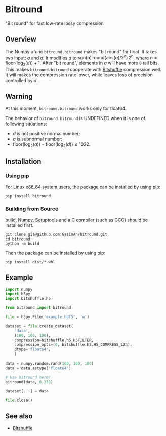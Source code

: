 # Bitround

"Bit round" for fast low-rate lossy compression

## Overview

The Numpy ufunc `bitround.bitround` makes "bit round" for float. It takes two input: $a$ and $d$. It modifies $a$ to $\text{sgn}(a)\,\text{round}(\text{abs}(a)/2^{n})\,2^{n}$, where $n = \text{floor}(\log_{2}(d))+1$. After "bit round", elements in $a$ will have more `0` tail bits. This makes `bitround.bitround` cooperate with [Bitshuffle](https://github.com/kiyo-masui/bitshuffle) compression well. It will makes the compression rate lower, while leaves loss of precision controlled by $d$.

## Warning

At this moment, `bitround.bitround` works only for float64.

The behavior of `bitround.bitround` is UNDEFINED when it is one of following situations:

 * $d$ is not positive normal number;
 * $a$ is subnormal number;
 * $\text{floor}(\log_{2}(a))-\text{floor}(\log_{2}(d))\leq1022$.

## Installation

### Using pip

For Linux x86_64 system users, the package can be installed by using pip:

```
pip install bitround
```

### Building from Source

[build](https://pypa-build.readthedocs.io/en/stable/), [Numpy](https://numpy.org/), [Setuptools](https://setuptools.pypa.io/en/latest/) and a C compiler (such as [GCC](https://gcc.gnu.org/)) should be installed first.

```
git clone git@github.com:GasinAn/bitround.git
cd bitround
python -m build
```

Then the package can be installed by using pip:

```
pip install dist/*.whl
```

## Example

```python
import numpy
import h5py
import bitshuffle.h5

from bitround import bitround

file = h5py.File('example.hdf5', 'w')

dataset = file.create_dataset(
    'data',
    (100, 100, 100),
    compression=bitshuffle.h5.H5FILTER,
    compression_opts=(0, bitshuffle.h5.H5_COMPRESS_LZ4),
    dtype='float64',
    )

data = numpy.random.rand(100, 100, 100)
data = data.astype('float64')

# Use bitround here!
bitround(data, 0.333)

dataset[...] = data

file.close()
```

## See also

 * [Bitshuffle](https://github.com/kiyo-masui/bitshuffle)
